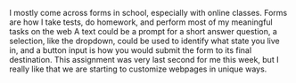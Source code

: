I mostly come across forms in school, especially with online classes. Forms are how I take tests, do homework, and perform most of my meaningful tasks on the web
A text could be a prompt for a short answer question, a selection, like the dropdown, could be used to identify what state you live in, and a button input is how you would submit the form to its final destination.
This assignment was very last second for me this week, but I really like that we are starting to customize webpages in unique ways.
